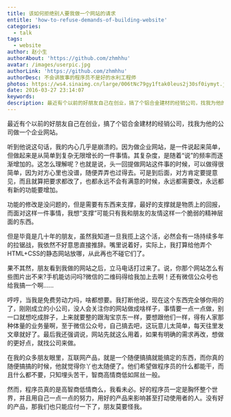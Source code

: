 ```yaml
---
title: 该如何拒绝别人要我做一个网站的请求
entitle: 'how-to-refuse-demands-of-building-website'
categories:
  - talk
tags:
  - website
author: 赵小生
authorAbout: 'https://github.com/zhmhhu'
avatar: /images/userpic.jpg
authorLink: 'https://github.com/zhmhhu'
authorDesc: 不会讲故事的程序员不是好的水利工程师
photos: https://ws4.sinaimg.cn/large/006tNc79gy1ftak0leus2j30sf0iymyt.jpg
date: 2016-03-27 23:14:07
keywords:
description: 最近有个以前的好朋友自己在创业，搞了个铝合金建材的经销公司，找我为他的公司做一个企业网站。听到他说这句话，我的内心几乎是崩溃的。
---
```


最近有个以前的好朋友自己在创业，搞了个铝合金建材的经销公司，找我为他的公司做一个企业网站。

听到他说这句话，我的内心几乎是崩溃的。因为做企业网站，是一件说起来简单，但做起来是从简单到复杂无限增长的一件事情。其复杂度，是随着“说”的频率而逐渐增加的。这怎么理解呢？也就是说，头一回提做网站这件事的时候，可以做得很简单，因为对方心里也没谱，随便弄弄也过得去。可是到后面，对方肯定要提意见，而且就算把要求都改了，也都永远不会有满意的时候，永远都需要改，永远都有新的功能要增加。

功能的修改是没问题的，但是需要有东西来支撑，最好的支撑就是物质上的回报，而面对这样一件事情，我想“支撑”可能只有我和朋友的友情这样一个脆弱的精神层面的东西。

但是毕竟是几十年的朋友，虽然我知道一旦我揽上这个活，必然会有一场持续多年的拉锯战，我依然不好意思直接推辞。嘴里说着好，实际上，我打算给他弄个HTML+CSS的静态网站放哪，从此再也不碰它们了。

果不其然，朋友看到我做的网站之后，立马电话打过来了。说，你那个网站怎么有些图片出不来?手机能访问吗?微信的二维码得给我加上去啊！还有微信公众号也给我搞一个啊……

哼哼，当我是免费劳动力吗，啥都想要。我打断他说，现在这个东西完全够你用的了，刚刚成立的小公司，没人会关注你的网站做成啥样子，事情要一点一点做，别一口就想吃成胖子，上来就要整的跟淘宝京东一样，要想跟他们一样，得有人家那种体量的业务量啊，至于微信公众号，自己搞去吧，这玩意儿太简单，每天往里发文章就好了。最后我还强调说，网站先就这么用着，如果有明确的需求再改，想做的更好点，就找公司来做。

在我的众多朋友眼里，互联网产品，就是一个随便搞搞就能搞定的东西，而你真的随便搞搞的时候，他就觉得你丫也太随便了。他们希望做程序员的什么都能干，而且什么都不要，只知埋头苦干，智商高情商低如屌丝一般。

然而，程序员真的是高智商低情商么，我看未必。好的程序员一定是胸怀整个世界，并且用自己一点一点的努力，用好的产品来影响甚至打动使用者的人。没有好的产品，那我们也只能应付一下了，朋友莫要怪我。
